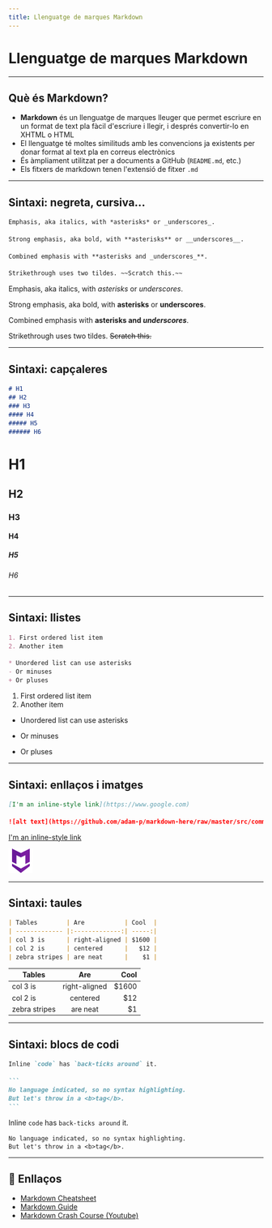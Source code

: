 ```yaml
---
title: Llenguatge de marques Markdown
---
```


# Llenguatge de marques Markdown

---

## Què és Markdown?

- **Markdown** és un llenguatge de marques lleuger que permet escriure en un format de text pla fàcil d'escriure i llegir, i després convertir-lo en XHTML o HTML
- El llenguatge té moltes similituds amb les convencions ja existents per donar format al text pla en correus electrònics
- És àmpliament utilitzat per a documents a GitHub (`README.md`, etc.)
- Els fitxers de markdown tenen l'extensió de fitxer `.md`

---

## Sintaxi: negreta, cursiva...

```markdown
Emphasis, aka italics, with *asterisks* or _underscores_.

Strong emphasis, aka bold, with **asterisks** or __underscores__.

Combined emphasis with **asterisks and _underscores_**.

Strikethrough uses two tildes. ~~Scratch this.~~
```

Emphasis, aka italics, with *asterisks* or _underscores_.

Strong emphasis, aka bold, with **asterisks** or __underscores__.

Combined emphasis with **asterisks and _underscores_**.

Strikethrough uses two tildes. ~~Scratch this.~~

---

## Sintaxi: capçaleres

```markdown
# H1
## H2
### H3
#### H4
##### H5
###### H6
```

# H1
## H2
### H3
#### H4
##### H5
###### H6

---

## Sintaxi: llistes

```markdown
1. First ordered list item
2. Another item

* Unordered list can use asterisks
- Or minuses
+ Or pluses
```

1. First ordered list item
2. Another item

* Unordered list can use asterisks
- Or minuses
+ Or pluses

---

## Sintaxi: enllaços i imatges

```markdown
[I'm an inline-style link](https://www.google.com)

![alt text](https://github.com/adam-p/markdown-here/raw/master/src/common/images/icon48.png "Logo Title Text 1")
```

[I'm an inline-style link](https://www.google.com)

![alt text](https://github.com/adam-p/markdown-here/raw/master/src/common/images/icon48.png "Logo Title Text 1")

---

## Sintaxi: taules

```markdown
| Tables        | Are           | Cool  |
| ------------- |:-------------:| -----:|
| col 3 is      | right-aligned | $1600 |
| col 2 is      | centered      |   $12 |
| zebra stripes | are neat      |    $1 |
```

| Tables        | Are           | Cool  |
| ------------- |:-------------:| -----:|
| col 3 is      | right-aligned | $1600 |
| col 2 is      | centered      |   $12 |
| zebra stripes | are neat      |    $1 |

---

## Sintaxi: blocs de codi

````markdown
Inline `code` has `back-ticks around` it.

```
No language indicated, so no syntax highlighting.
But let's throw in a <b>tag</b>.
```
````

Inline `code` has `back-ticks around` it.

```
No language indicated, so no syntax highlighting.
But let's throw in a <b>tag</b>.
```

---

## 🔗 Enllaços

- [Markdown Cheatsheet](https://github.com/adam-p/markdown-here/wiki/Markdown-Cheatsheet)
- [Markdown Guide](https://www.markdownguide.org/)
- [Markdown Crash Course (Youtube)](https://www.youtube.com/watch?v=HUBNt18RFbo)
